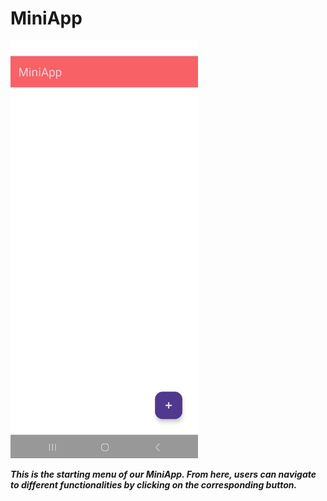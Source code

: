 # MiniApp

<img src="https://github.com/Hristijan02/MiniApp/blob/main/images/mainMenu.jpg" alt="MiniApp Screenshot" width="300"> 

***This is the starting menu of our MiniApp. From here, users can navigate to different functionalities by clicking on the corresponding button.***
